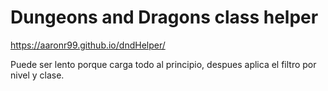 # Dungeons and Dragons class helper

https://aaronr99.github.io/dndHelper/

Puede ser lento porque carga todo al principio, despues aplica el filtro por nivel y clase.
